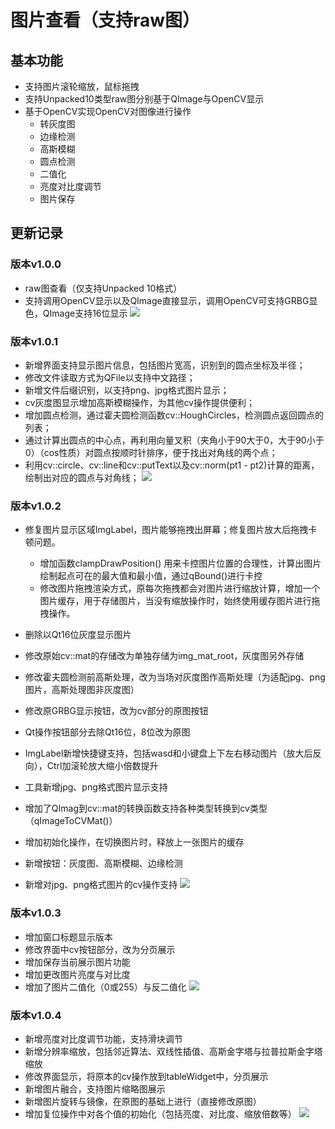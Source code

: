 # 图片查看（支持raw图）

## 基本功能
- 支持图片滚轮缩放，鼠标拖拽
- 支持Unpacked10类型raw图分别基于QImage与OpenCV显示
- 基于OpenCV实现OpenCV对图像进行操作
  - 转灰度图
  - 边缘检测
  - 高斯模糊
  - 圆点检测
  - 二值化
  - 亮度对比度调节
  - 图片保存

## 更新记录

### 版本v1.0.0
- raw图查看（仅支持Unpacked 10格式）
- 支持调用OpenCV显示以及QImage直接显示，调用OpenCV可支持GRBG显色，QImage支持16位显示
![](https://img2024.cnblogs.com/blog/2734270/202502/2734270-20250224104147220-470295297.png)

### 版本v1.0.1
- 新增界面支持显示图片信息，包括图片宽高，识别到的圆点坐标及半径；
- 修改文件读取方式为QFile以支持中文路径；
- 新增文件后缀识别，以支持png、jpg格式图片显示；
- cv灰度图显示增加高斯模糊操作，为其他cv操作提供便利；
- 增加圆点检测，通过霍夫圆检测函数cv::HoughCircles，检测圆点返回圆点的列表；
- 通过计算出圆点的中心点，再利用向量叉积（夹角小于90大于0，大于90小于0）（cos性质）对圆点按顺时针排序，便于找出对角线的两个点；
- 利用cv::circle、cv::line和cv::putText以及cv::norm(pt1 - pt2)计算的距离，绘制出对应的圆点与对角线；
![](https://img2024.cnblogs.com/blog/2734270/202502/2734270-20250226142853579-790030140.png)

### 版本v1.0.2
- 修复图片显示区域ImgLabel，图片能够拖拽出屏幕；修复图片放大后拖拽卡顿问题。
	- 增加函数clampDrawPosition() 用来卡控图片位置的合理性，计算出图片绘制起点可在的最大值和最小值，通过qBound()进行卡控
	- 修改图片拖拽渲染方式，原每次拖拽都会对图片进行缩放计算，增加一个图片缓存，用于存储图片，当没有缩放操作时，始终使用缓存图片进行拖拽操作。

- 删除以Qt16位灰度显示图片
- 修改原始cv::mat的存储改为单独存储为img_mat_root，灰度图另外存储
- 修改霍夫圆检测前高斯处理，改为当场对灰度图作高斯处理（为适配jpg、png图片，高斯处理图非灰度图）

- 修改原GRBG显示按钮，改为cv部分的原图按钮
- Qt操作按钮部分去除Qt16位，8位改为原图

- ImgLabel新增快捷键支持，包括wasd和小键盘上下左右移动图片（放大后反向），Ctrl加滚轮放大缩小倍数提升
- 工具新增jpg、png格式图片显示支持
- 增加了QImag到cv::mat的转换函数支持各种类型转换到cv类型（qImageToCVMat()）
- 增加初始化操作，在切换图片时，释放上一张图片的缓存
- 新增按钮：灰度图、高斯模糊、边缘检测
- 新增对jpg、png格式图片的cv操作支持
![](https://img2024.cnblogs.com/blog/2734270/202502/2734270-20250226143002970-1396435423.png)

### 版本v1.0.3
- 增加窗口标题显示版本
- 修改界面中cv按钮部分，改为分页展示
- 增加保存当前展示图片功能
- 增加更改图片亮度与对比度
- 增加了图片二值化（0或255）与反二值化
![](https://img2024.cnblogs.com/blog/2734270/202502/2734270-20250227154339650-1616857439.png)

### 版本v1.0.4
- 新增亮度对比度调节功能，支持滑块调节
- 新增分辨率缩放，包括邻近算法、双线性插值、高斯金字塔与拉普拉斯金字塔缩放
- 修改界面显示，将原本的cv操作放到tableWidget中，分页展示
- 新增图片融合，支持图片缩略图展示
- 新增图片旋转与镜像，在原图的基础上进行（直接修改原图）
- 增加复位操作中对各个值的初始化（包括亮度、对比度、缩放倍数等）
![](https://img2024.cnblogs.com/blog/2734270/202502/2734270-20250228160954933-469088029.png)
